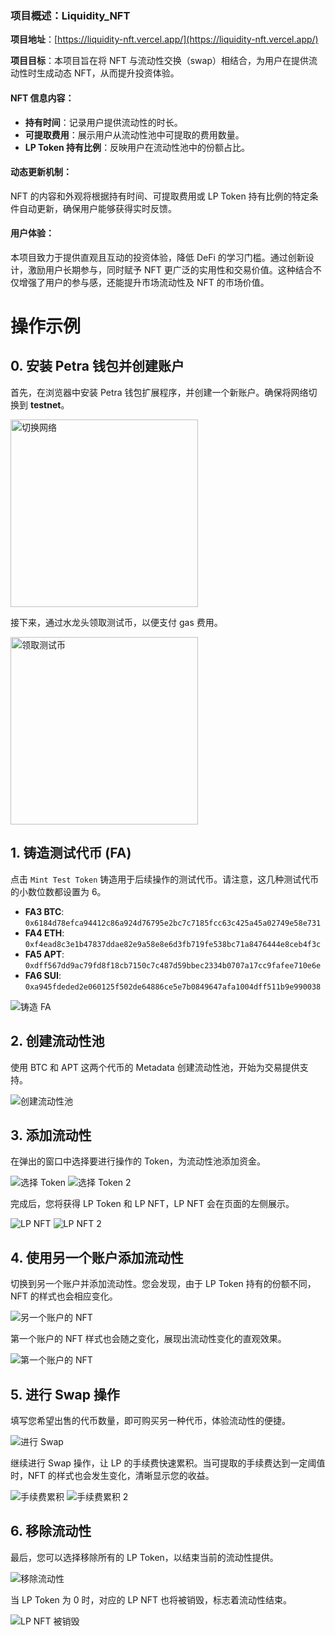 ### 项目概述：Liquidity_NFT

**项目地址**：[https://liquidity-nft.vercel.app/](https://liquidity-nft.vercel.app/)

**项目目标**：本项目旨在将 NFT 与流动性交换（swap）相结合，为用户在提供流动性时生成动态 NFT，从而提升投资体验。

#### NFT 信息内容：
- **持有时间**：记录用户提供流动性的时长。
- **可提取费用**：展示用户从流动性池中可提取的费用数量。
- **LP Token 持有比例**：反映用户在流动性池中的份额占比。

#### 动态更新机制：
NFT 的内容和外观将根据持有时间、可提取费用或 LP Token 持有比例的特定条件自动更新，确保用户能够获得实时反馈。

#### 用户体验：
本项目致力于提供直观且互动的投资体验，降低 DeFi 的学习门槛。通过创新设计，激励用户长期参与，同时赋予 NFT 更广泛的实用性和交易价值。这种结合不仅增强了用户的参与感，还能提升市场流动性及 NFT 的市场价值。

# 操作示例

## 0. 安装 Petra 钱包并创建账户

首先，在浏览器中安装 Petra 钱包扩展程序，并创建一个新账户。确保将网络切换到 **testnet**。

<img src="https://github.com/user-attachments/assets/5e216935-ebc4-437f-870e-f5ac5336b870" alt="切换网络" width="300" />

接下来，通过水龙头领取测试币，以便支付 gas 费用。

<img src="https://github.com/user-attachments/assets/c69714fa-e912-4bc7-bc30-c098a4a74d80" alt="领取测试币" width="300" />

## 1. 铸造测试代币 (FA)

点击 `Mint Test Token` 铸造用于后续操作的测试代币。请注意，这几种测试代币的小数位数都设置为 6。

- **FA3 BTC**: `0x6184d78efca94412c86a924d76795e2bc7c7185fcc63c425a45a02749e58e731`
- **FA4 ETH**: `0xf4ead8c3e1b47837ddae82e9a58e8e6d3fb719fe538bc71a8476444e8ceb4f3c`
- **FA5 APT**: `0xdff567dd9ac79fd8f18cb7150c7c487d59bbec2334b0707a17cc9fafee710e6e`
- **FA6 SUI**: `0xa945fdeded2e060125f502de64886ce5e7b0849647afa1004dff511b9e990038`

![铸造 FA](https://github.com/user-attachments/assets/80dafc9d-427a-49c8-8790-9c60e66daaf6)

## 2. 创建流动性池

使用 BTC 和 APT 这两个代币的 Metadata 创建流动性池，开始为交易提供支持。

![创建流动性池](https://github.com/user-attachments/assets/0e2f8e36-7ab5-42d9-8e73-a953041d62e9)

## 3. 添加流动性

在弹出的窗口中选择要进行操作的 Token，为流动性池添加资金。

![选择 Token](https://github.com/user-attachments/assets/afff7ebd-f3d3-46f0-8466-a10466b15f90)
![选择 Token 2](https://github.com/user-attachments/assets/520bf1dd-7749-4527-8123-43cf390d2164)

完成后，您将获得 LP Token 和 LP NFT，LP NFT 会在页面的左侧展示。

![LP NFT](https://github.com/user-attachments/assets/7c5240d8-411d-4698-8388-297d34951784)
![LP NFT 2](https://github.com/user-attachments/assets/4e715100-6322-449d-bd0e-30cef3f4dc7e)

## 4. 使用另一个账户添加流动性

切换到另一个账户并添加流动性。您会发现，由于 LP Token 持有的份额不同，NFT 的样式也会相应变化。

![另一个账户的 NFT](https://github.com/user-attachments/assets/2ee668c4-12e5-4dbc-bdc3-e056752338d2)

第一个账户的 NFT 样式也会随之变化，展现出流动性变化的直观效果。

![第一个账户的 NFT](https://github.com/user-attachments/assets/2bbea4a1-7e14-470a-878a-ecc4f525ea85)

## 5. 进行 Swap 操作

填写您希望出售的代币数量，即可购买另一种代币，体验流动性的便捷。

![进行 Swap](https://github.com/user-attachments/assets/a5777d1d-3562-4bcc-bb70-1172acffc589)

继续进行 Swap 操作，让 LP 的手续费快速累积。当可提取的手续费达到一定阈值时，NFT 的样式也会发生变化，清晰显示您的收益。

![手续费累积](https://github.com/user-attachments/assets/7d79199d-f174-426b-9435-3d4cecd9d92e)
![手续费累积 2](https://github.com/user-attachments/assets/914e9b33-5bf8-4600-909d-d7b4006039b7)

## 6. 移除流动性

最后，您可以选择移除所有的 LP Token，以结束当前的流动性提供。

![移除流动性](https://github.com/user-attachments/assets/56089571-01ab-45a8-8d8c-a57091601152)

当 LP Token 为 0 时，对应的 LP NFT 也将被销毁，标志着流动性结束。

![LP NFT 被销毁](https://github.com/user-attachments/assets/ca81db13-d47c-4a96-afa2-17c3009ebaf8)

